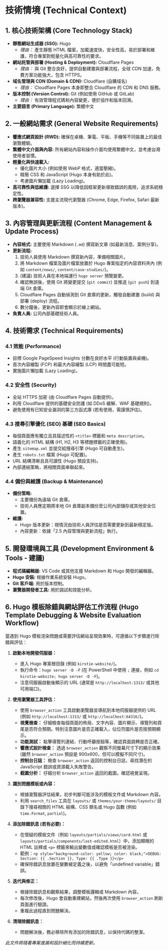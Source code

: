 # 技術情境 (Technical Context)

## 1. 核心技術架構 (Core Technology Stack)

*   **靜態網站生成器 (SSG):** Hugo
    *   *理由：* 產生靜態 HTML 檔案，加載速度快，安全性高，易於部署和維護，符合專案對輕量化與高可靠性的要求。
*   **網站託管與部署 (Hosting & Deployment):** Cloudflare Pages
    *   *理由：* 與 Git 整合良好，提供自動建置與部署流程，全球 CDN 加速，免費方案功能強大，包含 HTTPS。
*   **域名管理與 CDN (Domain & CDN):** Cloudflare (自購域名)
    *   *理由：* Cloudflare Pages 本身即整合 Cloudflare 的 CDN 和 DNS 服務。
*   **版本控制 (Version Control):** Git (例如使用 GitHub 或 GitLab)
    *   *理由：* 有效管理程式碼和內容變更，便於協作和版本回溯。
*   **主要語言 (Primary Language):** 繁體中文

## 2. 一般網站需求 (General Website Requirements)

*   **響應式網頁設計 (RWD):** 確保在桌機、筆電、平板、手機等不同裝置上的最佳瀏覽體驗。
*   **繁體中文介面與內容:** 所有網站內容和操作介面均使用繁體中文，並考慮台灣使用者習慣。
*   **輕量化與快速載入:**
    *   優化圖片大小 (例如使用 WebP 格式，適當壓縮)。
    *   精簡 CSS 和 JavaScript (Hugo 本身有助於此)。
    *   考慮圖片懶加載 (Lazy Loading)。
*   **高可靠性與低維護:** 選擇 SSG 以降低因框架更新導致錯誤的風險，追求系統穩定性。
*   **跨瀏覽器兼容性:** 支援主流現代瀏覽器 (Chrome, Edge, Firefox, Safari 最新版本)。

## 3. 內容管理與更新流程 (Content Management & Update Process)

*   **內容格式:** 主要使用 Markdown (`.md`) 撰寫新文章 (如最新消息、案例分享)。
*   **更新流程:**
    1.  技術人員使用 Markdown 撰寫新內容，準備相關圖片。
    2.  將 Markdown 檔案及圖片檔案放置於 Hugo 專案指定的內容資料夾內 (例如 `content/news/`, `content/case-studies/`)。
    3.  (建議) 技術人員在本地端運行 `hugo server` 預覽變更。
    4.  確認無誤後，使用 Git 將變更提交 (`git commit`) 並推送 (`git push`) 到遠端 Git 倉庫。
    5.  Cloudflare Pages 自動偵測到 Git 倉庫的更新，觸發自動建置 (build) 與部署 (deploy) 流程。
    6.  數分鐘後，更新內容即會顯示於線上網站。
*   **負責人員:** 公司內部基礎技術人員。

## 4. 技術需求 (Technical Requirements)

### 4.1 效能 (Performance)

*   目標 Google PageSpeed Insights 分數在良好水平 (行動裝置與桌機)。
*   首次內容繪製 (FCP) 和最大內容繪製 (LCP) 時間盡可能短。
*   實施圖片懶加載 (Lazy Loading)。

### 4.2 安全性 (Security)

*   全站 HTTPS 加密 (由 Cloudflare Pages 自動提供)。
*   利用 Cloudflare 提供的基礎安全防護 (如 DDoS 緩解、WAF 基礎規則)。
*   避免使用有已知安全漏洞的第三方函式庫 (若有使用，需謹慎評估)。

### 4.3 搜尋引擎優化 (SEO) 基礎 (SEO Basics)

*   每個頁面應有獨立且具描述性的 `<title>` 標籤和 `meta description`。
*   語義化的 HTML 結構 (H1, H2, H3 等標題標籤的正確使用)。
*   產生 `sitemap.xml` 並提交給搜尋引擎 (Hugo 可自動產生)。
*   產生 `robots.txt` 檔案 (Hugo 可配置)。
*   URL 結構清晰且具可讀性 (Hugo 預設支持)。
*   內部連結策略，將相關頁面串聯起來。

### 4.4 備份與維護 (Backup & Maintenance)

*   **備份策略:**
    *   主要備份為遠端 Git 倉庫。
    *   技術人員應定期將本地 Git 倉庫副本備份至公司內部儲存或其他安全位置。
*   **維護:**
    *   Hugo 版本更新：視情況由技術人員評估是否需要更新到最新穩定版。
    *   內容更新：依據「2.5 內容管理與更新流程」執行。

## 5. 開發環境與工具 (Development Environment & Tools - 建議)

*   **程式碼編輯器:** VS Code 或其他支援 Markdown 和 Hugo 開發的編輯器。
*   **Hugo 安裝:** 根據作業系統安裝 Hugo。
*   **Git 客戶端:** 用於版本控制。
*   **瀏覽器開發者工具:** 用於調試和效能分析。

## 6. Hugo 模板除錯與網站評估工作流程 (Hugo Template Debugging & Website Evaluation Workflow)

當遇到 Hugo 模板渲染問題或需要評估網站呈現效果時，可遵循以下步驟進行除錯與評估：

1.  **啟動本地開發伺服器：**
    *   進入 Hugo 專案根目錄 (例如 `kirstie-website/`)。
    *   執行命令：`hugo server -D -F` (在 PowerShell 中使用 `;` 連接，例如 `cd kirstie-website; hugo server -D -F`)。
    *   注意伺服器啟動後顯示的 URL (通常是 `http://localhost:1313/` 或其他可用端口)。

2.  **使用瀏覽器工具評估：**
    *   使用 `browser_action` 工具啟動瀏覽器並導航到本地伺服器提供的 URL (例如 `http://localhost:1313/` 或 `http://localhost:64316/`)。
    *   **視覺檢查：** 仔細檢查每個頁面的佈局、文字內容、圖片顯示、導覽列和頁尾是否符合預期。特別注意圖片是否正確載入，佔位符圖片是否按預期顯示。
    *   **功能測試：** 點擊導覽列連結、行動呼籲按鈕等，確認頁面跳轉是否正確。
    *   **響應式設計檢查：** 透過 `browser_action` 觀察不同螢幕尺寸下的顯示效果 (雖然 `browser_action` 預設是 900x600，但可以模擬不同尺寸)。
    *   **控制台日誌：** 檢查 `browser_action` 返回的控制台日誌，尋找潛在的 JavaScript 錯誤或資源載入失敗警告。
    *   **截圖分析：** 仔細分析 `browser_action` 返回的截圖，確認視覺呈現。

3.  **識別問題模板或內容：**
    *   根據瀏覽器評估結果，初步判斷可能涉及的模板文件或 Markdown 內容。
    *   利用 `search_files` 工具在 `layouts/` 或 `themes/your-theme/layouts/` 目錄下搜尋相關的 HTML 結構、CSS 類名或 Hugo 函數 (例如 `time.Format`, `partial`)。

4.  **添加除錯訊息 (若有必要)：**
    *   在懷疑的模板文件（例如 `layouts/partials/views/card.html` 或 `layouts/partials/components/last-edited.html`）中，添加顯眼的 HTML 註釋或 `<p>` 標籤來輸出變數值或確認模板是否被渲染。
    *   範例：`<p style="background-color: yellow; color: black;">DEBUG: Section: {{ .Section }}, Type: {{ .Type }}</p>`
    *   確保除錯訊息放置在變數被定義之後，以避免「undefined variable」錯誤。

5.  **迭代與修正：**
    *   根據除錯訊息和觀察結果，調整模板邏輯或 Markdown 內容。
    *   每次修改後，Hugo 會自動重建網站，然後再次使用 `browser_action` 刷新頁面進行驗證。
    *   重複此過程直到問題解決。

6.  **清理除錯訊息：**
    *   問題解決後，務必移除所有添加的除錯訊息，以保持代碼的整潔。

*此文件將隨著專案進展和設計細化而持續更新。*
